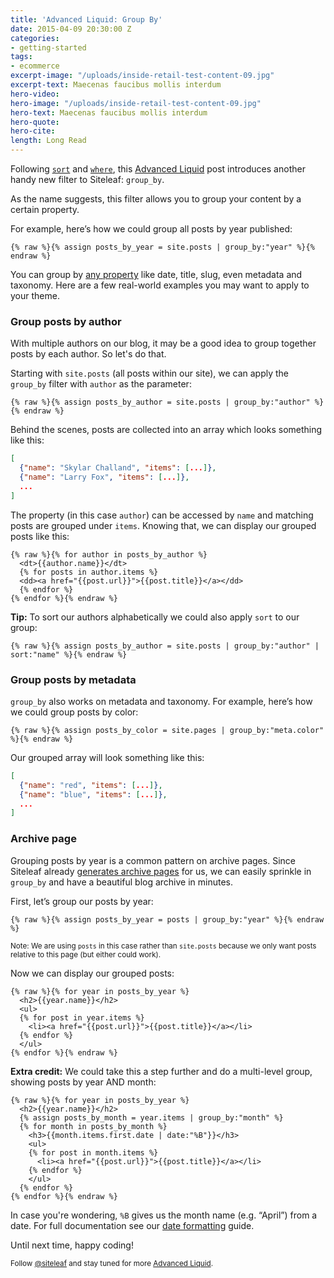 ```yaml
---
title: 'Advanced Liquid: Group By'
date: 2015-04-09 20:30:00 Z
categories:
- getting-started
tags:
- ecommerce
excerpt-image: "/uploads/inside-retail-test-content-09.jpg"
excerpt-text: Maecenas faucibus mollis interdum
hero-video: 
hero-image: "/uploads/inside-retail-test-content-09.jpg"
hero-text: Maecenas faucibus mollis interdum
hero-quote: 
hero-cite: 
length: Long Read
---
```


Following [`sort`](/blog/advanced-liquid-sort/) and [`where`](/blog/advanced-liquid-where/), this [Advanced Liquid](/blog/tags/liquid) post introduces another handy new filter to Siteleaf: `group_by`.

As the name suggests, this filter allows you to group your content by a certain property. 

For example, here’s how we could group all posts by year published:

```liquid
{% raw %}{% assign posts_by_year = site.posts | group_by:"year" %}{% endraw %}
```

You can group by [any property](http://v1.siteleaf.com/help/themes/variables/content/) like date, title, slug, even metadata and taxonomy. Here are a few real-world examples you may want to apply to your theme.


### Group posts by author

With multiple authors on our blog, it may be a good idea to group together posts by each author. So let's do that.

Starting with `site.posts` (all posts within our site), we can apply the `group_by` filter with `author` as the parameter:

```liquid
{% raw %}{% assign posts_by_author = site.posts | group_by:"author" %}{% endraw %}
```

Behind the scenes, posts are collected into an array which looks something like this:

```json
[
  {"name": "Skylar Challand", "items": [...]},
  {"name": "Larry Fox", "items": [...]},
  ...
]
```

The property (in this case `author`) can be accessed by `name` and matching posts are grouped under `items`. Knowing that, we can display our grouped posts like this:

```liquid
{% raw %}{% for author in posts_by_author %}
  <dt>{{author.name}}</dt>
  {% for posts in author.items %}
  <dd><a href="{{post.url}}">{{post.title}}</a></dd>
  {% endfor %}
{% endfor %}{% endraw %}
```

**Tip:** To sort our authors alphabetically we could also apply `sort` to our group:

```liquid
{% raw %}{% assign posts_by_author = site.posts | group_by:"author" | sort:"name" %}{% endraw %}
```

### Group posts by metadata

`group_by` also works on metadata and taxonomy. For example, here’s how we could group posts by color:

```liquid
{% raw %}{% assign posts_by_color = site.pages | group_by:"meta.color" %}{% endraw %}
```

Our grouped array will look something like this:

```json
[
  {"name": "red", "items": [...]},
  {"name": "blue", "items": [...]},
  ...
]
```

### Archive page

Grouping posts by year is a common pattern on archive pages. Since Siteleaf already [generates archive pages](http://v1.siteleaf.com/help/themes/naming-your-files/) for us, we can easily sprinkle in `group_by` and have a beautiful blog archive in minutes.

First, let’s group our posts by year:

```liquid
{% raw %}{% assign posts_by_year = posts | group_by:"year" %}{% endraw %}
```

<small>Note: We are using `posts` in this case rather than `site.posts` because we only want posts relative to this page (but either could work).</small>

Now we can display our grouped posts:

```liquid
{% raw %}{% for year in posts_by_year %}
  <h2>{{year.name}}</h2>
  <ul>
  {% for post in year.items %}
    <li><a href="{{post.url}}">{{post.title}}</a></li>
  {% endfor %}
  </ul>
{% endfor %}{% endraw %}
```

**Extra credit:** We could take this a step further and do a multi-level group, showing posts by year AND month:

```liquid
{% raw %}{% for year in posts_by_year %}
  <h2>{{year.name}}</h2>
  {% assign posts_by_month = year.items | group_by:"month" %}
  {% for month in posts_by_month %}
    <h3>{{month.items.first.date | date:"%B"}}</h3>
    <ul>
    {% for post in month.items %}
      <li><a href="{{post.url}}">{{post.title}}</a></li>
    {% endfor %}
    </ul>
  {% endfor %}
{% endfor %}{% endraw %}
```

In case you're wondering, `%B` gives us the month name (e.g. “April”) from a date. For full documentation see our [date formatting](http://v1.siteleaf.com/help/themes/filters-and-tags/date-formating) guide.

Until next time, happy coding!

<small>Follow [@siteleaf](http://twitter.com/siteleaf) and stay tuned for more [Advanced Liquid](/blog/tags/liquid).</small>
